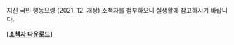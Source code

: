 지진 국민 행동요령 (2021. 12. 개정) 소책자를 첨부하오니 실생활에 참고하시기 바랍니다.

[**[소책자 다운로드]**](https://www.royalpalace.go.kr/upload/earthquake_guide2.pdf)